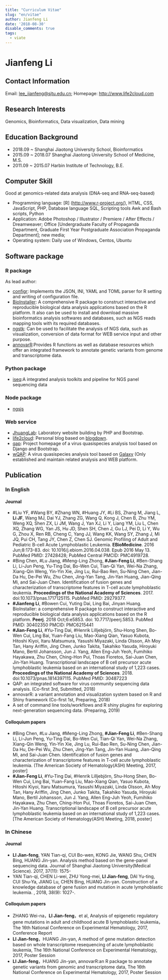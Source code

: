 ```yaml
---
title: "Curriculum Vitae"
slug: "en/vitae"
author: Jianfeng Li
date: '2018-08-30'
disable_comments: true
tags:
  - viate
---
```


# Jianfeng Li

## Contact Information

Email: lee_jianfeng@sjtu.edu.cn; Homepage: <http://www.life2cloud.com>

## Research Interests

Genomics, Bioinformatics, Data visualization, Data mining

## Education Background

- 2018.09 ~ Shanghai Jiaotong University School, Bioinformatics 
- 2015.09 ~ 2018.07 Shanghai Jiaotong University School of Medicine, M.S.
- 2011.09 ~ 2015.07 Harbin Institute of Technology, B.E.

## Computer Skill

Good at genomics-related data analysis (DNA-seq and RNA-seq-based)

- Programming language: [R] (http://www.r-project.org/), HTML, CSS, JavaScript, PHP, Database language SQL, Scripting tools Awk and Bash scripts, Python
- Application: Adobe Photoshop / Illustrator / Premiere / After Effects / Dreamweaver; Office [Undergraduate Faculty of Propaganda Department, Graduate First Year Postgraduate Association Propaganda Department]; new media;
- Operating system: Daily use of Windows, Centos, Ubuntu

## Software package

### R package

As lead author:

- [configr](https://github.com/Miachol/configr): Implements the JSON, INI, YAML and TOML parser for R setting and writing of configuration file.
- [BioInstaller](https://github.com/JhuangLab/BioInstaller): A comprehensive R package to construct interactive and reproducible biological data analysis applications based on the R platform. It also can be used to install and download massive bioinformatics analysis softwares and databases, such as NGS reads mapping tools with its required databases.
- [ngstk](https://github.com/JhuangLab/ngstk): Can be used to facilitate the analysis of NGS data, such as visualization, conversion of data format for WEB service input and other purpose.
- [annovarR](https://github.com/JhuangLab/annovarR):Provides R functions as well as database resources which offer an integrated framework to annotate genetic variants from genome and transcriptome data.

### Python package

- [iseq](https://github.com/JhuangLab/iseq):A integrated analysis toolkits and pipeline for NGS panel sequencing data

### Node package

- [ngsjs](https://github.com/ngsjs/ngsjs)

### Web service

- [JhuangLab](http://bioinfo.rjh.com.cn/labs/jhuang/index.php): Laboratory website building by PHP and Bootstrap.
- [life2cloud](https://life2cloud.com/): Personal blog based on [blogdown](https://github.com/rstudio/blogdown).
- [qap](http://bioinfo.rjh.com.cn/labs/jhuang/tools/qap/): Project homepage of a virus quasispecies analysis tool based on Django and Bootstrap.
- [wQAP](http://bioinfo.rjh.com.cn/labs/jhuang/tools/qap/wqap): A virus quasispecies analysis tool based on [Galaxy](http://www.usegalaxy.org/) (Only established and maintain related analysis and WEB platform.

## Publication

### In English

#### Journal

- #Liu YF, #Wang BY, #Zhang WN, #Huang JY, #Li BS, Zhang M, Jiang L, **Li JF**, Wang MJ, Dai YJ, Zhang ZG, Wang Q, Kong J, Chen B, Zhu YM, Weng XQ, Shen ZX, Li JM, Wang J, Yan XJ, Li Y, Liang YM, Liu L, Chen XQ, Zhang WG, Yan JS, Hu JD, Shen SH, Chen J, Gu LJ, Pei D, Li Y, Wu G, Zhou X, Ren RB, Cheng C, Yang JJ, Wang KK, Wang SY, Zhang J, Mi JQ, Pui CH, Tang JY, Chen Z, Chen SJ. Genomic Profiling of Adult and Pediatric B-cell Acute Lymphoblastic Leukemia. **EBioMedicine**. 2016 Jun;8:173-83. doi: 10.1016/j.ebiom.2016.04.038. Epub 2016 May 13. PubMed PMID: 27428428; PubMed Central PMCID: PMC4919728.
- #Bing Chen, #Lu Jiang, #Meng-Ling Zhong, **#Jian-Feng Li**, #Ben-Shang Li, Li-Jun Peng, Yu-Ting Dai, Bo-Wen Cui, Tian-Qi Yan, Wei-Na Zhang, Xiang-Qin Weng, Yin-Yin Xie, Jing Lu, Rui-Bao Ren, Su-Ning Chen, Jian-Da Hu, De-Pei Wu, Zhu Chen, Jing-Yan Tang, Jin-Yan Huang, Jian-Qing Mi, and Sai-Juan Chen. Identification of fusion genes and characterization of transcriptome features in T-cell acute lymphoblastic leukemia. **Proceedings of the National Academy of Sciences**. 2017. doi:10.1073/pnas.1717125115. PubMed PMID: 29279377.
- **#Jianfeng Li**, #Bowen Cui, Yuting Dai, Ling Bai, Jinyan Huang. BioInstaller: a comprehensive R package to construct interactive and reproducible biological data analysis applications based on the R platform. **Peerj**. 2018 Oct;6:e5853. doi: 10.7717/peerj.5853. PubMed PMID: 30402350 PMCID: PMC6215441
- **#Jian-Feng Li**, #Yu-Ting Dai, #Henrik Lilljebjörn, Shu-Hong Shen, Bo-Wen Cui, Ling Bai, Yuan-Fang Liu, Mao-Xiang Qian, Yasuo Kubota, Hitoshi Kiyoi, Itaru Matsumura, Yasushi Miyazaki, Linda Olsson, Ah Moy Tan, Hany Ariffin, Jing Chen, Junko Takita, Takahiko Yasuda, Hiroyuki Mano, Bertil Johansson, Jun J. Yang, Allen Eng-Juh Yeoh, Fumihiko Hayakawa, Zhu Chen, Ching-Hon Pui, Thoas Fioretos, Sai-Juan Chen, Jin-Yan Huang. Transcriptional landscape of B cell precursor acute lymphoblastic leukemia based on an international study of 1,223 cases. **Proceedings of the National Academy of Sciences**. 2018. doi:10.1073/pnas.1814397115. PubMed PMID: 30487223
- QAP: an integrated software for virus community sequencing data analysis. (Co-first 3rd, Submitted, 2018)
- annovarR: a variant annotation and visualization system based on R and Shiny framework (Co-first 1st, Preparing, 2018)
- A set of command line tools/workflows and R shiny plugins for exploring next-generation sequencing data. (Preparing, 2019)

#### Colloquium papers

- #Bing Chen, #Lu Jiang, #Meng-Ling Zhong, **#Jian-Feng Li**, #Ben-Shang Li, Li-Jun Peng, Yu-Ting Dai, Bo-Wen Cui, Tian-Qi Yan, Wei-Na Zhang, Xiang-Qin Weng, Yin-Yin Xie, Jing Lu, Rui-Bao Ren, Su-Ning Chen, Jian-Da Hu, De-Pei Wu, Zhu Chen, Jing-Yan Tang, Jin-Yan Huang, Jian-Qing Mi, and Sai-Juan Chen. Identification of fusion genes and characterization of transcriptome features in T-cell acute lymphoblastic leukemia. (The American Society of Hematology(ASH) Meeting, 2017, poster]
- **#Jian-Feng Li**, #Yu-Ting Dai, #Henrik Lilljebjörn, Shu-Hong Shen, Bo-Wen Cui, Ling Bai, Yuan-Fang Liu, Mao-Xiang Qian, Yasuo Kubota, Hitoshi Kiyoi, Itaru Matsumura, Yasushi Miyazaki, Linda Olsson, Ah Moy Tan, Hany Ariffin, Jing Chen, Junko Takita, Takahiko Yasuda, Hiroyuki Mano, Bertil Johansson, Jun J. Yang, Allen Eng-Juh Yeoh, Fumihiko Hayakawa, Zhu Chen, Ching-Hon Pui, Thoas Fioretos, Sai-Juan Chen, Jin-Yan Huang. Transcriptional landscape of B cell precursor acute lymphoblastic leukemia based on an international study of 1,223 cases. [The American Society of Hematology(ASH) Meeting, 2018, poster]

### In Chinese

#### Journal

- **LI Jian-feng**, YAN Tian-qi, CUI Bo-wen, KONG Jie, WANG Shu, CHEN Bing, HUANG Jin-yan. Analysis method based on the gene-panel sequencing data. Journal of Shanghai Jiaotong University(Medical Science). 2017, 37(11): 1575-
- YAN Tian-qi, CHEN Li-wei, ZHU Yong-mei, **LI Jian-feng**, DAI Yu-ting, CUI Shu-Ya, JIANG Lu, CHEN Bing, HUANG Jin-yan. Construction of a knowledge database of gene fusion and mutation in acute lymphoblastic leukemia. , 2018, 38(9): 1027-.

#### Colloquium papers

- ZHANG Wei-na，**LI Jian-feng**，et al, Analysis of epigenetic regulatory gene mutations in adult and childhood acute B lymphoblastic leukemia，The 16th National Conference on Experimental Hematology, 2017, Conference Report
- **LI Jian-feng**，HUANG Jin-yan, A method of gene mutation detection based on whole transcriptome resequencing of acute lymphoblastic leukemia, The 16th National Conference on Experimental Hematology, 2017, Poster Session
- **LI Jian-feng**，HUANG Jin-yan, annovarR:an R package to annotate genetic variants from genomic and transcriptome data, The 16th National Conference on Experimental Hematology, 2017, Poster Session
